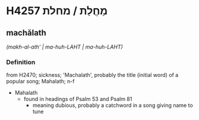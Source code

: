 # H4257 מַחֲלַת / מחלת

## machălath

_(makh-al-ath' | ma-huh-LAHT | ma-huh-LAHT)_

### Definition

from H2470; sickness; 'Machalath', probably the title (initial word) of a popular song; Mahalath; n-f

- Mahalath
  - found in headings of Psalm 53 and Psalm 81
    - meaning dubious, probably a catchword in a song giving name to tune
